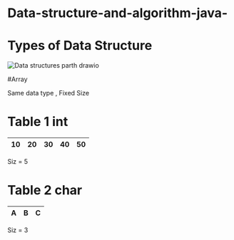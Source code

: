 # Data-structure-and-algorithm-java-


# Types of Data Structure

![Data structures parth drawio](https://github.com/gmandroroshe/Data-structure-and-algorithm-java-/assets/144511926/113c9e76-da99-4fef-9254-488e1446540c)


#Array 

Same data type ,
Fixed Size 




# Table 1 int
| 10 | 20 | 30 | 40 | 50 |
|----------|----------|----------|----------|----------|

Siz = 5

# Table 2 char 
| A | B | C |
|----------|----------|----------|

Siz = 3 
